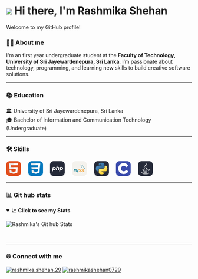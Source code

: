
# <img src="https://media.giphy.com/media/hvRJCLFzcasrR4ia7z/giphy.gif" width="30"> Hi there, I'm Rashmika Shehan

Welcome to my GitHub profile!  

<h3>👨‍💻 About me</h3>
I'm an first year undergraduate student at the <b>Faculty of Technology, University of Sri Jayewardenepura, Sri Lanka</b>. I’m passionate about technology, programming, and learning new skills to build creative software solutions.

---

<h3>📚 Education</h3>
🏛️ University of Sri Jayewardenepura, Sri Lanka<br>
🎓 Bachelor of Information and Communication Technology (Undergraduate)

---

<h3>🛠️ Skills</h3>


<p align="left"> 

<img src="https://raw.githubusercontent.com/tandpfun/skill-icons/main/icons/HTML.svg" alt="HTML icon" width="40" height="40"/>
&nbsp;&nbsp;&nbsp; 
<img src="https://raw.githubusercontent.com/tandpfun/skill-icons/main/icons/CSS.svg" alt="CSS icon" width="40" height="40"/> 
&nbsp;&nbsp;&nbsp; 
<img src="https://raw.githubusercontent.com/tandpfun/skill-icons/main/icons/PHP-Dark.svg" alt="PHP icon" width="40" height="40"/> 
&nbsp;&nbsp;&nbsp; 
<img src="https://raw.githubusercontent.com/tandpfun/skill-icons/65dea6c4eaca7da319e552c09f4cf5a9a8dab2c8/icons/MySQL-Light.svg" alt="mySQL icon" width="40" height="40"/> 
&nbsp;&nbsp;&nbsp; 
<img src="https://raw.githubusercontent.com/tandpfun/skill-icons/main/icons/Python-Dark.svg" alt="Python icon" width="40" height="40"/> 
&nbsp;&nbsp;&nbsp; 
<img src="https://raw.githubusercontent.com/tandpfun/skill-icons/main/icons/C.svg" alt="C icon" width="40" height="40"/> 
&nbsp;&nbsp;&nbsp; 
<img src="https://raw.githubusercontent.com/tandpfun/skill-icons/main/icons/Java-Dark.svg" alt="Java icon" width="40" height="40"/> 

</p>

---

<h3>📊 Git hub stats</h3>

<details open>
  <summary><b>📈 Click to see my Stats</b></summary> 
  <p align="center">
   
  <img src="https://github-readme-stats.vercel.app/api?username=rashmika0729shehan&show_icons=true&theme=dark&locale=en" alt="Rashmika's Git hub Stats" /></p>&nbsp; 
  
  </p>
</details>

---

<h3>🌐 Connect with me</h3>
<p align="left">
<a href="https://fb.com/rashmika.shehan.29" target="blank"><img align="center" src="https://raw.githubusercontent.com/rahuldkjain/github-profile-readme-generator/master/src/images/icons/Social/facebook.svg" alt="rashmika.shehan.29" height="30" width="40" /></a>
<a href="https://instagram.com/rashmikashehan0729" target="blank"><img align="center" src="https://raw.githubusercontent.com/rahuldkjain/github-profile-readme-generator/master/src/images/icons/Social/instagram.svg" alt="rashmikashehan0729" height="30" width="40" /></a>
</p>

